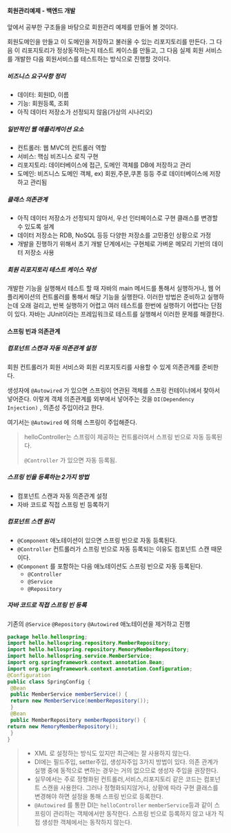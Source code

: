#### 회원관리예제 - 백엔드 개발

앞에서 공부한 구조들을 바탕으로 회원관리 예제를 만들어 볼 것이다. 

회원도메인을 만들고 이 도메인을 저장하고 불러올 수 있는 리포지토리를 만든다. 그 다음 이 리포지토리가 정상동작하는지 테스트 케이스를 만들고, 그 다음 실제 회원 서비스를 개발한 다음 회원서비스를 테스트하는 방식으로 진행할 것이다. 

##### 비즈니스 요구사항 정리

* 데이터: 회원ID, 이름
* 기능: 회원등록, 조회
* 아직 데이터 저장소가 선정되지 않음(가상의 시나리오)

##### 일반적인 웹 애플리케이션 요소

* 컨트롤러: 웹 MVC의 컨트롤러 역할
* 서비스: 핵심 비즈니스 로직 구현
* 리포지토리: 데이터베이스에 접근, 도메인 객체를 DB에 저장하고 관리
* 도메인: 비즈니스 도메인 객체, ex) 회원,주문,쿠폰 등등 주로 데이터베이스에 저장하고 관리됨

##### 클래스 의존관계 

* 아직 데이터 저장소가 선정되지 않아서, 우선 인터페이스로 구현 클래스를 변경할 수 있도록 설계
* 데이터 저장소는 RDB, NoSQL 등등 다양한 저장소를 고민중인 상황으로 가정
* 개발을 진행하기 위해서 초기 개발 단계에서는 구현체로 가벼운 메모리 기반의 데이터 저장소 사용

##### 회원 리포지토리 테스트 케이스 작성

개발한 기능을 실행해서 테스트 할 때 자바의 main 메서드를 통해서 실행하거나, 웹 어플리케이션의 컨트롤러를 통해서 해당 기능을 실행한다. 이러한 방법은 준비하고 실행하는데 오래 걸리고, 반복 실행하기 어렵고 여러 테스트를 한번에 실행하기 어렵다는 단점이 있다. 자바는 JUnit이라는 프레임워크로 테스트를 실행해서 이러한 문제를 해결한다. 



#### 스프링 빈과 의존관계

##### 컴포넌트 스캔과 자동 의존관계 설정

회원  컨트롤러가 회원 서비스와 회원 리포지토리를 사용할 수 있게 의존관계를 준비한다.

생성자에 `@Autowired` 가 있으면 스프링이 연관된 객체를 스프링 컨테이너에서 찾아서 넣어준다. 이렇게 객체 의존관계를 외부에서 넣어주는 것을 `DI(Dependency Injection)` , 의존성 주입이라고 한다.

여기서는 `@Autowired` 에 의해 스프링이 주입해준다.

>helloController는 스프링이 제공하는 컨트롤러여서 스프링 빈으로 자동 등록된다.
>
>`@Controller` 가 있으면 자동 등록됨.

##### 스프링 빈을 등록하는 2가지 방법

* 컴포넌트 스캔과 자동 의존관계 설정
* 자바 코드로 직접 스프링 빈 등록하기

##### 컴포넌트 스캔 원리

* `@Component` 애노테이션이 있으면 스프링 빈으로 자동 등록된다.
* `@Controller` 컨트롤러가 스프링 빈으로 자동 등록되는 이유도 컴포넌트 스캔 때문이다. 
* `@Component` 를 포함하는 다음 애노테이션도 스프링 빈으로 자동 등록된다.
  *  `@Controller`
  * `@Service`
  * `@Repository`

##### 자바 코드로 직접 스프링 빈 등록

기존의 `@Service` `@Repository` `@Autowired` 애노테이션을 제거하고 진행

```java
package hello.hellospring;
import hello.hellospring.repository.MemberRepository;
import hello.hellospring.repository.MemoryMemberRepository;
import hello.hellospring.service.MemberService;
import org.springframework.context.annotation.Bean;
import org.springframework.context.annotation.Configuration;
@Configuration
public class SpringConfig {
 @Bean
 public MemberService memberService() {
 return new MemberService(memberRepository());
 }
 @Bean
 public MemberRepository memberRepository() {
return new MemoryMemberRepository();
 }
}
```



>* XML 로 설정하는 방식도 있지만 최근에는 잘 사용하지 않는다.
>* DI에는 필드주입, setter주입, 생성자주입 3가지 방법이 있다. 의존 관계가 실행 중에 동적으로 변하는 경우는 거의 없으므로 생성자 주입을 권장한다.
>* 실무에서는 주로 정형화된 컨트롤러,서비스,리포지토리 같은 코드는 컴포넌트 스캔을 사용한다. 그러나 정형화되지않거나, 상황에 따라 구현 클래스를 변경해야 하면 설정을 통해 스프링 빈으로 등록한다. 
>* `@Autowired` 를 통한 DI는 `helloController` `memberService`등과 같이 스프링이 관리하는 객체에서만 동작한다. 스프링 빈으로 등록하지 않고 내가 직접 생성한 객체에서는 동작하지 않는다.
